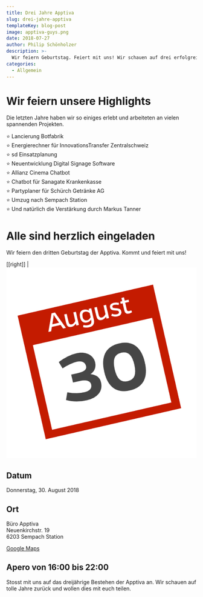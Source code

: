 ```yaml
---
title: Drei Jahre Apptiva
slug: drei-jahre-apptiva
templateKey: blog-post
image: apptiva-guys.png
date: 2018-07-27
author: Philip Schönholzer
description: >-
  Wir feiern Geburtstag. Feiert mit uns! Wir schauen auf drei erfolgreiche Jahre zurück und möchten dies mit euch teilen.
categories:
  - Allgemein
---
```


# Wir feiern unsere Highlights

Die letzten Jahre haben wir so einiges erlebt und arbeiteten an vielen spannenden Projekten.

⭐ Lancierung Botfabrik  
⭐ Energierechner für InnovationsTransfer Zentralschweiz  
⭐ sd Einsatzplanung  
⭐ Neuentwicklung Digital Signage Software  
⭐ Allianz Cinema Chatbot  
⭐ Chatbot für Sanagate Krankenkasse  
⭐ Partyplaner für Schürch Getränke AG  
⭐ Umzug nach Sempach Station  
⭐ Und natürlich die Verstärkung durch Markus Tanner

# Alle sind herzlich eingeladen

Wir feiern den dritten Geburtstag der Apptiva. Kommt und feiert mit uns!

[[right]]
|![30. August](30-aug.png)

## Datum

Donnerstag, 30. August 2018

## Ort

Büro Apptiva  
Neuenkirchstr. 19  
6203 Sempach Station

[Google Maps](https://goo.gl/maps/GzhMRqBnKyn)

## Apero von 16:00 bis 22:00

Stosst mit uns auf das dreijährige Bestehen der Apptiva an. Wir schauen auf tolle Jahre zurück und wollen dies mit euch teilen.
